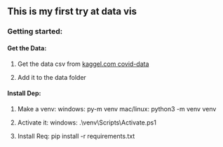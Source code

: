 ## This is my first try at data vis

### Getting started:

#### Get the Data:
1. Get the data csv from 
[kaggel.com covid-data](https://www.kaggle.com/sudalairajkumar/novel-corona-virus-2019-dataset)

2. Add it to the data folder

#### Install Dep:
1. Make a venv:
    windows: py-m venv
    mac/linux: python3 -m venv venv

2. Activate it:
    windows: .\venv\Scripts\Activate.ps1
3. Install Req:
    pip install -r requirements.txt